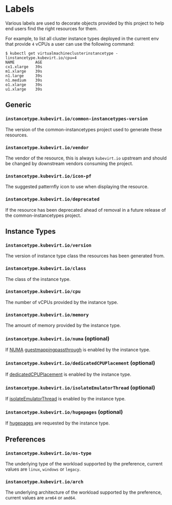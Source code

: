 # Labels

Various labels are used to decorate objects provided by this project to help end users find the right resources for them.

For example, to list all cluster instance types deployed in the current env that provide `4` vCPUs a user can use the following command:

```shell
$ kubectl get virtualmachineclusterinstancetype -linstancetype.kubevirt.io/cpu=4
NAME         AGE
cx1.xlarge   39s
m1.xlarge    39s
n1.large     39s
n1.medium    39s
o1.xlarge    39s
u1.xlarge    39s
```

## Generic

### `instancetype.kubevirt.io/common-instancetypes-version`

The version of the common-instancetypes project used to generate these resources.

### `instancetype.kubevirt.io/vendor`

The vendor of the resource, this is always `kubevirt.io` upstream and should be changed by downstream vendors consuming the project.

### `instancetype.kubevirt.io/icon-pf`

The suggested patternfly icon to use when displaying the resource.

### `instancetype.kubevirt.io/deprecated`

If the resource has been deprecated ahead of removal in a future release of the common-instancetypes project.

## Instance Types

### `instancetype.kubevirt.io/version`

The version of instance type class the resources has been generated from.

### `instancetype.kubevirt.io/class`

The class of the instance type.

### `instancetype.kubevirt.io/cpu`

The number of vCPUs provided by the instance type.

### `instancetype.kubevirt.io/memory`

The amount of memory provided by the instance type.

### `instancetype.kubevirt.io/numa` (optional)

If [NUMA](https://kubevirt.io/user-guide/compute/numa/) [guestmappingpassthrough](https://kubevirt.io/user-guide/compute/numa/#guestmappingpassthrough) is enabled by the instance type.

### `instancetype.kubevirt.io/dedicatedCPUPlacement` (optional)

If [dedicatedCPUPlacement](https://kubevirt.io/user-guide/compute/dedicated_cpu_resources/#requesting-dedicated-cpu-resources) is enabled by the instance type.

### `instancetype.kubevirt.io/isolateEmulatorThread` (optional)

If [isolateEmulatorThread](https://kubevirt.io/user-guide/compute/dedicated_cpu_resources/#requesting-dedicated-cpu-for-qemu-emulator) is enabled by the instance type.

### `instancetype.kubevirt.io/hugepages` (optional)

If [hugepages](https://kubevirt.io/user-guide/compute/hugepages/) are requested by the instance type.

## Preferences

### `instancetype.kubevirt.io/os-type`

The underlying type of the workload supported by the preference, current values are `linux`, `windows` or `legacy`.

### `instancetype.kubevirt.io/arch`

The underlying architecture of the workload supported by the preference, current values are `arm64` or `amd64`.

